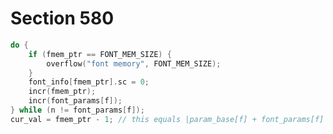 # Section 580

```c << Increase the number of parameters in the last font >>=
do {
    if (fmem_ptr == FONT_MEM_SIZE) {
        overflow("font memory", FONT_MEM_SIZE);
    }
    font_info[fmem_ptr].sc = 0;
    incr(fmem_ptr);
    incr(font_params[f]);
} while (n != font_params[f]);
cur_val = fmem_ptr - 1; // this equals |param_base[f] + font_params[f]|
```
